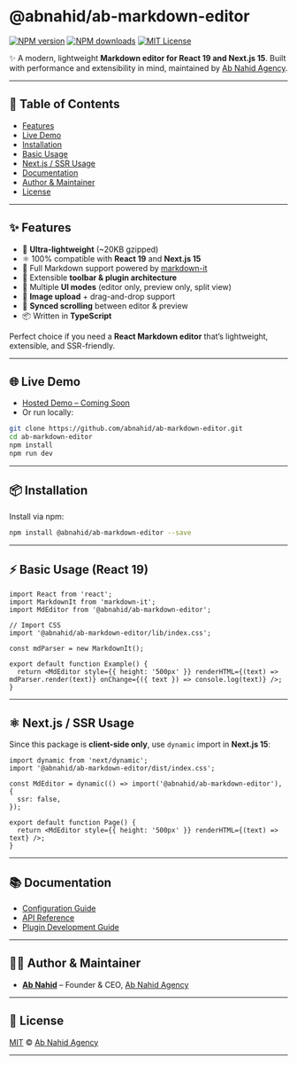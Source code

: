 # @abnahid/ab-markdown-editor

[![NPM version][npm-version-image]][npm-url]
[![NPM downloads][npm-downloads-image]][npm-url]
[![MIT License][license-image]][license-url]

✨ A modern, lightweight **Markdown editor for React 19 and Next.js 15**.
Built with performance and extensibility in mind, maintained by [Ab Nahid Agency](https://abnahid.com).

---

## 🚀 Table of Contents

- [Features](#-features)
- [Live Demo](#-live-demo)
- [Installation](#-installation)
- [Basic Usage](#-basic-usage)
- [Next.js / SSR Usage](#-nextjs--ssr-usage)
- [Documentation](#-documentation)
- [Author & Maintainer](#-author--maintainer)
- [License](#-license)

---

## ✨ Features

- 🚀 **Ultra-lightweight** (\~20KB gzipped)
- ⚛️ 100% compatible with **React 19** and **Next.js 15**
- 📝 Full Markdown support powered by [markdown-it](https://github.com/markdown-it/markdown-it)
- 🔌 Extensible **toolbar & plugin architecture**
- 🎨 Multiple **UI modes** (editor only, preview only, split view)
- 📸 **Image upload** + drag-and-drop support
- 🔄 **Synced scrolling** between editor & preview
- 📦 Written in **TypeScript**

Perfect choice if you need a **React Markdown editor** that’s lightweight, extensible, and SSR-friendly.

---

## 🌐 Live Demo

- [Hosted Demo – Coming Soon](https://abnahid.com)
- Or run locally:

```bash
git clone https://github.com/abnahid/ab-markdown-editor.git
cd ab-markdown-editor
npm install
npm run dev
```

---

## 📦 Installation

Install via npm:

```bash
npm install @abnahid/ab-markdown-editor --save
```

---

## ⚡ Basic Usage (React 19)

```tsx
import React from 'react';
import MarkdownIt from 'markdown-it';
import MdEditor from '@abnahid/ab-markdown-editor';

// Import CSS
import '@abnahid/ab-markdown-editor/lib/index.css';

const mdParser = new MarkdownIt();

export default function Example() {
  return <MdEditor style={{ height: '500px' }} renderHTML={(text) => mdParser.render(text)} onChange={({ text }) => console.log(text)} />;
}
```

---

## ⚛️ Next.js / SSR Usage

Since this package is **client-side only**, use `dynamic` import in **Next.js 15**:

```tsx
import dynamic from 'next/dynamic';
import '@abnahid/ab-markdown-editor/dist/index.css';

const MdEditor = dynamic(() => import('@abnahid/ab-markdown-editor'), {
  ssr: false,
});

export default function Page() {
  return <MdEditor style={{ height: '500px' }} renderHTML={(text) => text} />;
}
```

---

## 📚 Documentation

- [Configuration Guide](./docs/configure.md)
- [API Reference](./docs/api.md)
- [Plugin Development Guide](./docs/plugin.md)

---

## 👨‍💻 Author & Maintainer

- **[Ab Nahid](https://github.com/abnahid)** – Founder & CEO, [Ab Nahid Agency](https://abnahid.com)

---

## 📄 License

[MIT](LICENSE) © [Ab Nahid Agency](https://abnahid.com)

---

[npm-version-image]: https://img.shields.io/npm/v/@abnahid/ab-markdown-editor.svg
[npm-url]: https://www.npmjs.com/package/@abnahid/ab-markdown-editor
[npm-downloads-image]: https://img.shields.io/npm/dm/@abnahid/ab-markdown-editor.svg
[license-image]: https://img.shields.io/badge/license-MIT-blue.svg
[license-url]: LICENSE
